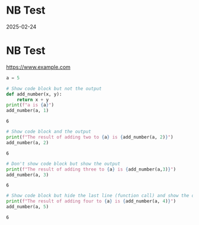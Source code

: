 # NB Test

2025-02-24

<!-- WARNING: THIS FILE WAS AUTOGENERATED! DO NOT EDIT! -->

# NB Test

<https://www.example.com>

``` python
a = 5
```

``` python
# Show code block but not the output
def add_number(x, y):
    return x + y
print(f"a is {a}")
add_number(a, 1)
```

    6

``` python
# Show code block and the output
print(f"The result of adding two to {a} is {add_number(a, 2)}")
add_number(a, 2)
```

    6

``` python
# Don't show code block but show the output
print(f"The result of adding three to {a} is {add_number(a,3)}")
add_number(a, 3)
```

    6

``` python
# Show code block but hide the last line (function call) and show the output
print(f"The result of adding four to {a} is {add_number(a, 4)}")
add_number(a, 5)
```

    6

